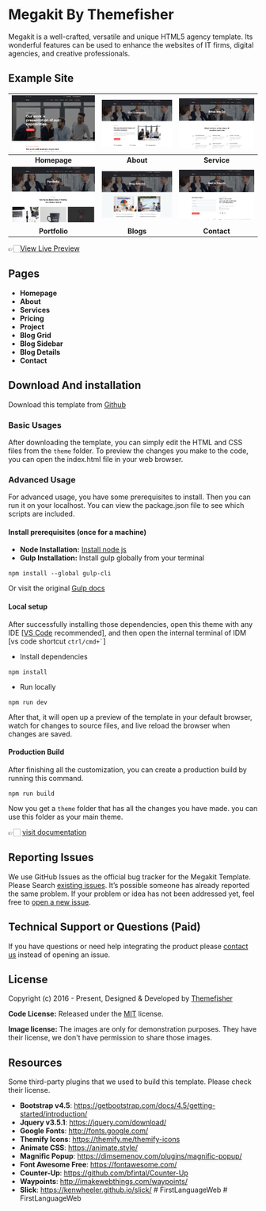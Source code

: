 # Megakit By Themefisher

Megakit is a well-crafted, versatile and unique HTML5 agency template. Its wonderful features can be used to enhance the websites of IT firms, digital agencies, and creative professionals.

<!-- demo -->
## Example Site

| [![](screenshots/homepage.png)](https://demo.themefisher.com/megakit/) | [![](screenshots/about.png)](https://demo.themefisher.com/megakit/about.html) | [![](screenshots/service.png)](https://demo.themefisher.com/megakit/service.html) |
|:---:|:---:|:---:|
| **Homepage**  | **About**  | **Service**  |
| [![](screenshots/portfolio.png)](https://demo.themefisher.com/megakit/project.html) | [![](screenshots/blog.png)](https://demo.themefisher.com/megakit/blog-grid.html) | [![](screenshots/contact.png)](https://demo.themefisher.com/megakit/contact.html) |
| **Portfolio** | **Blogs** | **Contact** |

👉🏻[View Live Preview](https://demo.themefisher.com/megakit/)

<!-- pages -->
## Pages

* **Homepage**
* **About**
* **Services**
* **Pricing**
* **Project**
* **Blog Grid**
* **Blog Sidebar**
* **Blog Details**
* **Contact**

<!-- download -->
## Download And installation

Download this template from [Github](https://github.com/themefisher/megakit/archive/main.zip)

<!-- installation -->
### Basic Usages

After downloading the template, you can simply edit the HTML and CSS files from the `theme` folder. To preview the changes you make to the code, you can open the index.html file in your web browser.

### Advanced Usage

For advanced usage, you have some prerequisites to install. Then you can run it on your localhost. You can view the package.json file to see which scripts are included.

#### Install prerequisites (once for a machine)

* **Node Installation:** [Install node js](https://nodejs.org/en/download/)
* **Gulp Installation:** Install gulp globally from your terminal

```
npm install --global gulp-cli
```

Or visit the original [Gulp docs](https://gulpjs.com/docs/en/getting-started/quick-start)

#### Local setup

After successfully installing those dependencies, open this theme with any IDE [[VS Code](https://code.visualstudio.com/) recommended], and then open the internal terminal of IDM [vs code shortcut <code>ctrl/cmd+\`</code>]

* Install dependencies

```
npm install
```

* Run locally

```
npm run dev
```

After that, it will open up a preview of the template in your default browser, watch for changes to source files, and live reload the browser when changes are saved.

#### Production Build

After finishing all the customization, you can create a production build by running this command.

```
npm run build
```

Now you get a `theme` folder that has all the changes you have made. you can use this folder as your main theme.

👉🏻 [visit documentation](https://docs.themefisher.com/megakit/)

<!-- reporting issue -->
## Reporting Issues

We use GitHub Issues as the official bug tracker for the Megakit Template. Please Search [existing issues](https://github.com/themefisher/megakit/issues). It’s possible someone has already reported the same problem.
If your problem or idea has not been addressed yet, feel free to [open a new issue](https://github.com/themefisher/megakit/issues).

<!-- support -->
## Technical Support or Questions (Paid)

If you have questions or need help integrating the product please [contact us](mailto:mehedi@themefisher.com) instead of opening an issue.

<!-- licence -->
## License

Copyright (c) 2016 - Present, Designed & Developed by [Themefisher](https://themefisher.com)

**Code License:** Released under the [MIT](https://github.com/themefisher/megakit/blob/main/LICENSE) license.

**Image license:** The images are only for demonstration purposes. They have their license, we don't have permission to share those images.

<!-- resources -->
## Resources

Some third-party plugins that we used to build this template. Please check their license.

* **Bootstrap v4.5**: <https://getbootstrap.com/docs/4.5/getting-started/introduction/>
* **Jquery v3.5.1**: <https://jquery.com/download/>
* **Google Fonts**: <http://fonts.google.com/>
* **Themify Icons**: <https://themify.me/themify-icons>
* **Animate CSS**: <https://animate.style/>
* **Magnific Popup**: <https://dimsemenov.com/plugins/magnific-popup/>
* **Font Awesome Free**: <https://fontawesome.com/>
* **Counter-Up**: <https://github.com/bfintal/Counter-Up>
* **Waypoints**: <http://imakewebthings.com/waypoints/>
* **Slick**: <https://kenwheeler.github.io/slick/>
#   F i r s t L a n g u a g e W e b 
 
 #   F i r s t L a n g u a g e W e b 
 
 